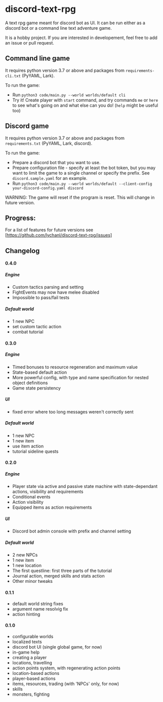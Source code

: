 # discord-text-rpg
A text rpg game meant for discord bot as UI. It can be run either as a discord bot or a command line text adventure game.

It is a hobby project. If you are interested in developement, feel free to add an issue or pull request.

## Command line game

It requires python version 3.7 or above and packages from `requirements-cli.txt` (PyYAML, Lark).

To run the game:

 - Run `python3 code/main.py --world worlds/default cli`
 - Try it! Create player with `start` command, and try commands `me` or `here` to see what's going on and what else can you do! (`help` might be useful too)

## Discord game

It requires python version 3.7 or above and packages from `requirements.txt` (PyYAML, Lark, discord).

To run the game:

 - Prepare a discord bot that you want to use.
 - Prepare configuration file - specify at least the bot token, but you may want to limit the game to a single channel or specify the prefix. See `discord.sample.yaml` for an example.
 - Run `python3 code/main.py --world worlds/default --client-config your-discord-config.yaml discord`

WARNING: The game will reset if the program is reset. This will change in future version.

## Progress:

For a list of features for future versions see [https://github.com/lychanl/discord-text-rpg/issues]

## Changelog

#### 0.4.0
##### Engine
 - Custom tactics parsing and setting
 - FightEvents may now have melee disabled
 - Impossible to pass/fail tests
##### Default world
 - 1 new NPC
 - set custom tactic action
 - combat tutorial

#### 0.3.0
##### Engine
 - Timed bonuses to resource regeneration and maximum value
 - State-based default action
 - More powerful config, with type and name specification for nested object definitions
 - Game state persistency
##### UI
 - fixed error where too long messages weren't correctly sent
##### Default world
 - 1 new NPC
 - 1 new item
 - use item action
 - tutorial sideline quests

#### 0.2.0
##### Engine
 - Player state via active and passive state machine with state-dependant actions, visibility and requirements
 - Conditional events
 - Action visibility
 - Equipped items as action requirements
##### UI
 - Discord bot admin console with prefix and channel setting
##### Default world
 - 2 new NPCs
 - 1 new item
 - 1 new location
 - The first questline: first three parts of the tutorial
 - Journal action, merged skills and stats action
 - Other minor tweaks 

#### 0.1.1
 - default world string fixes
 - argument name resolvig fix
 - action hinting

#### 0.1.0
 - configurable worlds
 - localized texts
 - discord bot UI (single global game, for now)
 - in-game help
 - creating a player
 - locations, travelling
 - action points system, with regenerating action points
 - location-based actions
 - player-based actions
 - items, resources, trading (with 'NPCs' only, for now)
 - skills
 - monsters, fighting
